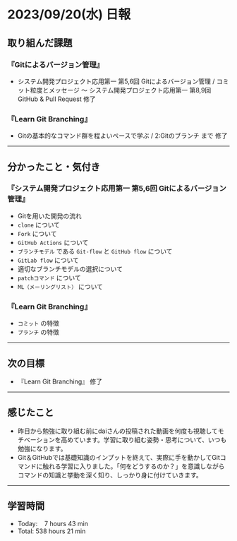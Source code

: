 # 2023/09/20(水) 日報

## 取り組んだ課題
### 『Gitによるバージョン管理』
- システム開発プロジェクト応用第一 第5,6回 Gitによるバージョン管理 / コミット粒度とメッセージ 〜 システム開発プロジェクト応用第一 第8,9回GitHub & Pull Request 修了
### 『Learn Git Branching』
- Gitの基本的なコマンド群を程よいペースで学ぶ / 2:Gitのブランチ まで 修了
---

## 分かったこと・気付き
### 『システム開発プロジェクト応用第一 第5,6回 Gitによるバージョン管理』
- Gitを用いた開発の流れ
- `clone` について
- `Fork` について
- `GitHub Actions` について
- `ブランチモデル` である `Git-flow` と `GitHub flow` について
- `GitLab flow` について
- 適切なブランチモデルの選択について
- `patchコマンド` について
- `ML（メーリングリスト）` について

### 『Learn Git Branching』
- `コミット` の特徴
- `ブランチ` の特徴
---

## 次の目標
- 『Learn Git Branching』 修了
---

## 感じたこと
- 昨日から勉強に取り組む前にdaiさんの投稿された動画を何度も視聴してモチベーションを高めています。学習に取り組む姿勢・思考について、いつも勉強になります。
- Git＆GitHubでは基礎知識のインプットを終えて、実際に手を動かしてGitコマンドに触れる学習に入りました。「何をどうするのか？」を意識しながらコマンドの知識と挙動を深く知り、しっかり身に付けていきます。
---

## 学習時間
- Today:&nbsp;&nbsp;&nbsp; 7 hours 43 min
- Total: 538 hours 21 min
